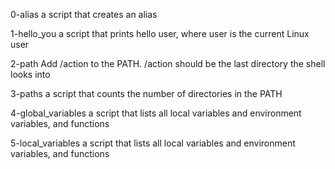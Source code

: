 0-alias a script that creates an alias

1-hello_you a script that prints hello user, where user is the current Linux user

2-path Add /action to the PATH. /action should be the last directory the shell looks into

3-paths a script that counts the number of directories in the PATH

4-global_variables a script that lists all local variables and environment variables, and functions

5-local_variables a script that lists all local variables and environment variables, and functions

